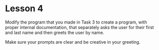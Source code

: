 # Lesson 4

Modify the program that you made in Task 3 to create a program, with proper internal documentation,
that separately asks the user for their first and last name and then greets the user by name.

Make sure your prompts are clear and be creative in your greeting.
